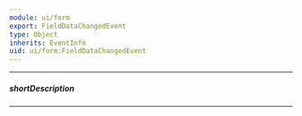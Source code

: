 ```yaml
---
module: ui/form
export: FieldDataChangedEvent
type: Object
inherits: EventInfo
uid: ui/form:FieldDataChangedEvent
---
```

---
##### shortDescription
<!-- Description goes here -->

---
<!-- Description goes here -->